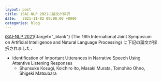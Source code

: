 ```yaml
---
layout: post
title: iSAI-NLP 2021に論文が採択
date:   2021-11-02 09:00:00 +0900
categories: blog
---
```


[iSAI-NLP 2021](https://isai-nlp2021.aiat.or.th/index.html "iSAI-NLP 2021"){:target="_blank"} (The 16th International Joint Symposium on Artificial Intelligence and Natural Language Processing) に下記の論文が採択されました．
- Identification of Important Utterances in Narrative Speech Using Attentive Listening Responses
  - Shunsuke Kosugi, Koichiro Ito, Masaki Murata, Tomohiro Ohno, Shigeki Matsubara
